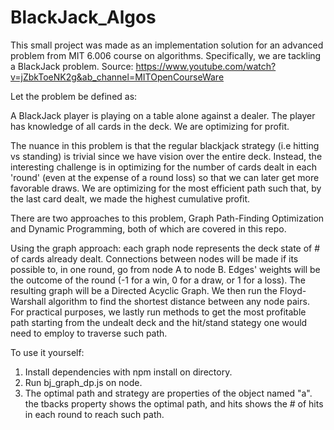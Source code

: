 # BlackJack_Algos


This small project was made as an implementation solution for an advanced problem from MIT 6.006 course on algorithms. Specifically, we are tackling a BlackJack problem.
Source: https://www.youtube.com/watch?v=jZbkToeNK2g&ab_channel=MITOpenCourseWare

Let the problem be defined as:

A BlackJack player is playing on a table alone against a dealer. The player has knowledge of all cards in the deck. We are optimizing for profit.

The nuance in this problem is that the regular blackjack strategy (i.e hitting vs standing) is trivial since we have vision over the entire deck.
Instead, the interesting challenge is in optimizing for the number of cards dealt in each 'round' (even at the expense of a round loss) so that we can later get more favorable draws. We are optimizing for the most efficient path such that, by the last card dealt, we made the highest cumulative profit.

There are two approaches to this problem, Graph Path-Finding Optimization and Dynamic Programming,  both of which are covered in this repo.

Using the graph approach: each graph node represents the deck state of # of cards already dealt. Connections between nodes will be made if its possible to, in one round, go from node A to node B. Edges' weights will be the outcome of the round (-1 for a win, 0 for a draw, or 1 for a loss). The resulting graph will be a Directed Acyclic Graph. We then run the Floyd-Warshall algorithm to find the shortest distance between any node pairs. For practical purposes, we lastly run methods to get the most profitable path starting from the undealt deck and the hit/stand stategy one would need to employ to traverse such path.


To use it yourself:
1. Install dependencies with npm install on directory.
2. Run bj_graph_dp.js on node.
3. The optimal path and strategy are properties of the object named "a". the tbacks property shows the optimal path, and hits shows the # of hits in each round to reach such path.
